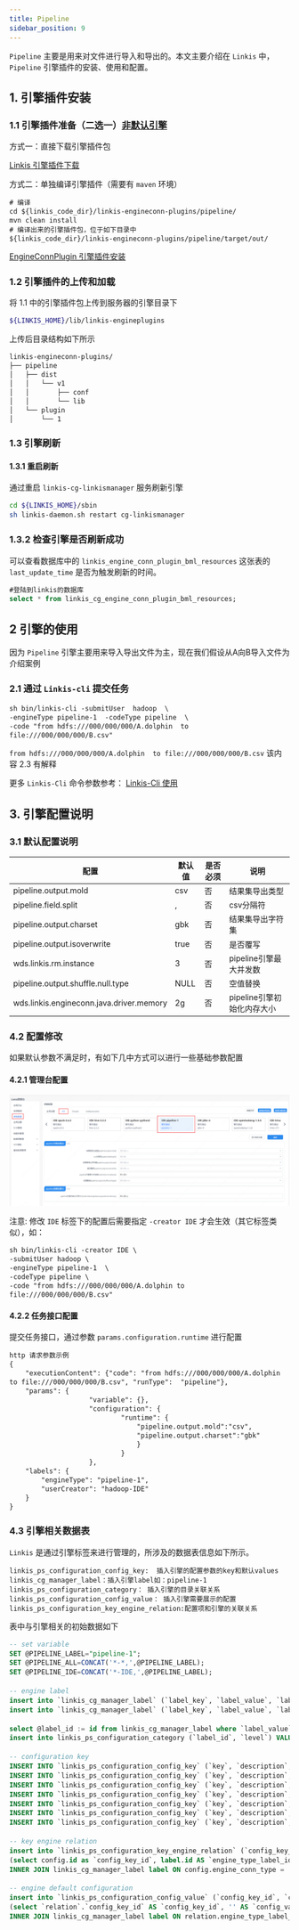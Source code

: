 ```yaml
---
title: Pipeline
sidebar_position: 9
---
```

`Pipeline` 主要是用来对文件进行导入和导出的。本文主要介绍在 `Linkis` 中， `Pipeline` 引擎插件的安装、使用和配置。

## 1. 引擎插件安装

### 1.1 引擎插件准备（二选一）[非默认引擎](./overview.md)

方式一：直接下载引擎插件包

[Linkis 引擎插件下载](https://linkis.apache.org/zh-CN/blog/2022/04/15/how-to-download-engineconn-plugin)

方式二：单独编译引擎插件（需要有 `maven` 环境）

```
# 编译
cd ${linkis_code_dir}/linkis-engineconn-plugins/pipeline/
mvn clean install
# 编译出来的引擎插件包，位于如下目录中
${linkis_code_dir}/linkis-engineconn-plugins/pipeline/target/out/
```
[EngineConnPlugin 引擎插件安装](../deployment/install-engineconn.md)

### 1.2 引擎插件的上传和加载

将 1.1 中的引擎插件包上传到服务器的引擎目录下
```bash 
${LINKIS_HOME}/lib/linkis-engineplugins
```
上传后目录结构如下所示
```
linkis-engineconn-plugins/
├── pipeline
│   ├── dist
│   │   └── v1
│   │       ├── conf
│   │       └── lib
│   └── plugin
│       └── 1
```
### 1.3 引擎刷新

#### 1.3.1 重启刷新
通过重启 `linkis-cg-linkismanager` 服务刷新引擎
```bash
cd ${LINKIS_HOME}/sbin
sh linkis-daemon.sh restart cg-linkismanager
```

### 1.3.2 检查引擎是否刷新成功
可以查看数据库中的 `linkis_engine_conn_plugin_bml_resources` 这张表的 `last_update_time` 是否为触发刷新的时间。

```sql
#登陆到linkis的数据库 
select * from linkis_cg_engine_conn_plugin_bml_resources;
```

## 2 引擎的使用

因为 `Pipeline` 引擎主要用来导入导出文件为主，现在我们假设从A向B导入文件为介绍案例

### 2.1 通过 `Linkis-cli` 提交任务

```shell
sh bin/linkis-cli -submitUser  hadoop  \
-engineType pipeline-1  -codeType pipeline  \
-code "from hdfs:///000/000/000/A.dolphin  to file:///000/000/000/B.csv"
```
`from hdfs:///000/000/000/A.dolphin  to file:///000/000/000/B.csv` 该内容 2.3 有解释

更多 `Linkis-Cli` 命令参数参考： [Linkis-Cli 使用](../user-guide/linkiscli-manual.md)

## 3. 引擎配置说明

### 3.1 默认配置说明

| 配置                     | 默认值          |是否必须    | 说明                                     |
| ------------------------ | ------------------- | ---|---------------------------------------- |
| pipeline.output.mold        | csv    |否  |结果集导出类型 |
| pipeline.field.split        | ,            |否  | csv分隔符 |
| pipeline.output.charset       | gbk    |否              | 结果集导出字符集                 |
| pipeline.output.isoverwrite       | true       |否           | 是否覆写                  |
| wds.linkis.rm.instance     | 3       |否        | pipeline引擎最大并发数        |
| pipeline.output.shuffle.null.type | NULL          |否     | 空值替换 |
| wds.linkis.engineconn.java.driver.memory | 2g   |否  | pipeline引擎初始化内存大小  |

### 4.2 配置修改
如果默认参数不满足时，有如下几中方式可以进行一些基础参数配置

#### 4.2.1 管理台配置

![](./images/pipeline-conf.png)

注意: 修改 `IDE` 标签下的配置后需要指定 `-creator IDE` 才会生效（其它标签类似），如：

```shell
sh bin/linkis-cli -creator IDE \
-submitUser hadoop \
-engineType pipeline-1  \
-codeType pipeline \
-code "from hdfs:///000/000/000/A.dolphin to file:///000/000/000/B.csv"
```

#### 4.2.2 任务接口配置
提交任务接口，通过参数 `params.configuration.runtime` 进行配置

```shell
http 请求参数示例 
{
    "executionContent": {"code": "from hdfs:///000/000/000/A.dolphin to file:///000/000/000/B.csv", "runType":  "pipeline"},
    "params": {
                    "variable": {},
                    "configuration": {
                            "runtime": {
                                "pipeline.output.mold":"csv",
                                "pipeline.output.charset":"gbk"
                                }
                            }
                    },
    "labels": {
        "engineType": "pipeline-1",
        "userCreator": "hadoop-IDE"
    }
}
```

### 4.3 引擎相关数据表

`Linkis` 是通过引擎标签来进行管理的，所涉及的数据表信息如下所示。

```
linkis_ps_configuration_config_key:  插入引擎的配置参数的key和默认values
linkis_cg_manager_label：插入引擎label如：pipeline-1
linkis_ps_configuration_category： 插入引擎的目录关联关系
linkis_ps_configuration_config_value： 插入引擎需要展示的配置
linkis_ps_configuration_key_engine_relation:配置项和引擎的关联关系
```

表中与引擎相关的初始数据如下

```sql
-- set variable
SET @PIPELINE_LABEL="pipeline-1";
SET @PIPELINE_ALL=CONCAT('*-*,',@PIPELINE_LABEL);
SET @PIPELINE_IDE=CONCAT('*-IDE,',@PIPELINE_LABEL);

-- engine label
insert into `linkis_cg_manager_label` (`label_key`, `label_value`, `label_feature`, `label_value_size`, `update_time`, `create_time`) VALUES ('combined_userCreator_engineType', @PIPELINE_ALL, 'OPTIONAL', 2, now(), now());
insert into `linkis_cg_manager_label` (`label_key`, `label_value`, `label_feature`, `label_value_size`, `update_time`, `create_time`) VALUES ('combined_userCreator_engineType', @PIPELINE_IDE, 'OPTIONAL', 2, now(), now());

select @label_id := id from linkis_cg_manager_label where `label_value` = @PIPELINE_IDE;
insert into linkis_ps_configuration_category (`label_id`, `level`) VALUES (@label_id, 2);

-- configuration key
INSERT INTO `linkis_ps_configuration_config_key` (`key`, `description`, `name`, `default_value`, `validate_type`, `validate_range`, `is_hidden`, `is_advanced`, `level`, `treeName`, `engine_conn_type`) VALUES ('pipeline.output.mold', '取值范围：csv或excel', '结果集导出类型','csv', 'OFT', '[\"csv\",\"excel\"]', '0', '0', '1', 'pipeline引擎设置', 'pipeline');
INSERT INTO `linkis_ps_configuration_config_key` (`key`, `description`, `name`, `default_value`, `validate_type`, `validate_range`, `is_hidden`, `is_advanced`, `level`, `treeName`, `engine_conn_type`) VALUES ('pipeline.field.split', '取值范围：，或\\t', 'csv分隔符',',', 'OFT', '[\",\",\"\\\\t\"]', '0', '0', '1', 'pipeline引擎设置', 'pipeline');
INSERT INTO `linkis_ps_configuration_config_key` (`key`, `description`, `name`, `default_value`, `validate_type`, `validate_range`, `is_hidden`, `is_advanced`, `level`, `treeName`, `engine_conn_type`) VALUES ('pipeline.output.charset', '取值范围：utf-8或gbk', '结果集导出字符集','gbk', 'OFT', '[\"utf-8\",\"gbk\"]', '0', '0', '1', 'pipeline引擎设置', 'pipeline');
INSERT INTO `linkis_ps_configuration_config_key` (`key`, `description`, `name`, `default_value`, `validate_type`, `validate_range`, `is_hidden`, `is_advanced`, `level`, `treeName`, `engine_conn_type`) VALUES ('pipeline.output.isoverwrite', '取值范围：true或false', '是否覆写','true', 'OFT', '[\"true\",\"false\"]', '0', '0', '1', 'pipeline引擎设置', 'pipeline');
INSERT INTO `linkis_ps_configuration_config_key` (`key`, `description`, `name`, `default_value`, `validate_type`, `validate_range`, `is_hidden`, `is_advanced`, `level`, `treeName`, `engine_conn_type`) VALUES ('wds.linkis.rm.instance', '范围：1-3，单位：个', 'pipeline引擎最大并发数','3', 'NumInterval', '[1,3]', '0', '0', '1', 'pipeline引擎设置', 'pipeline');
INSERT INTO `linkis_ps_configuration_config_key` (`key`, `description`, `name`, `default_value`, `validate_type`, `validate_range`, `is_hidden`, `is_advanced`, `level`, `treeName`, `engine_conn_type`) VALUES ('wds.linkis.engineconn.java.driver.memory', '取值范围：1-10，单位：G', 'pipeline引擎初始化内存大小','2g', 'Regex', '^([1-9]|10)(G|g)$', '0', '0', '1', 'pipeline资源设置', 'pipeline');
INSERT INTO `linkis_ps_configuration_config_key` (`key`, `description`, `name`, `default_value`, `validate_type`, `validate_range`, `is_hidden`, `is_advanced`, `level`, `treeName`, `engine_conn_type`) VALUES ('pipeline.output.shuffle.null.type', '取值范围：NULL或者BLANK', '空值替换','NULL', 'OFT', '[\"NULL\",\"BLANK\"]', '0', '0', '1', 'pipeline引擎设置', 'pipeline');

-- key engine relation
insert into `linkis_ps_configuration_key_engine_relation` (`config_key_id`, `engine_type_label_id`)
(select config.id as `config_key_id`, label.id AS `engine_type_label_id` FROM linkis_ps_configuration_config_key config
INNER JOIN linkis_cg_manager_label label ON config.engine_conn_type = 'pipeline' and label_value = @PIPELINE_ALL);

-- engine default configuration
insert into `linkis_ps_configuration_config_value` (`config_key_id`, `config_value`, `config_label_id`)
(select `relation`.`config_key_id` AS `config_key_id`, '' AS `config_value`, `relation`.`engine_type_label_id` AS `config_label_id` FROM linkis_ps_configuration_key_engine_relation relation
INNER JOIN linkis_cg_manager_label label ON relation.engine_type_label_id = label.id AND label.label_value = @PIPELINE_ALL);

```
